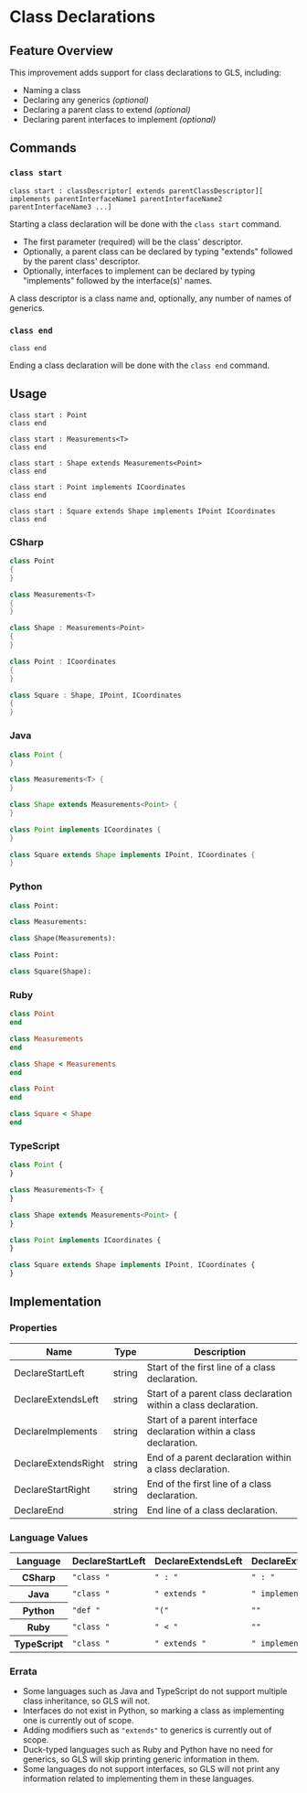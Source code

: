 # Class Declarations

## Feature Overview

This improvement adds support for class declarations to GLS, including:

* Naming a class
* Declaring any generics *(optional)*
* Declaring a parent class to extend *(optional)*
* Declaring parent interfaces to implement *(optional)*


## Commands

### `class start`

`class start : classDescriptor[ extends parentClassDescriptor][ implements parentInterfaceName1 parentInterfaceName2 parentInterfaceName3 ...] `

Starting a class declaration will be done with the `class start` command. 
* The first parameter (required) will be the class' descriptor.
* Optionally, a parent class can be declared by typing "extends" followed by the parent class' descriptor.
* Optionally, interfaces to implement can be declared by typing "implements" followed by the interface(s)' names.

A class descriptor is a class name and, optionally, any number of names of generics.

### `class end`

`class end`

Ending a class declaration will be done with the `class end` command.


## Usage

```
class start : Point
class end

class start : Measurements<T> 
class end

class start : Shape extends Measurements<Point>
class end

class start : Point implements ICoordinates
class end

class start : Square extends Shape implements IPoint ICoordinates
class end
```

### CSharp

```csharp
class Point
{
}

class Measurements<T>
{
}

class Shape : Measurements<Point>
{
}

class Point : ICoordinates
{
}

class Square : Shape, IPoint, ICoordinates
{
}
```

### Java

```java
class Point {
}

class Measurements<T> {
}

class Shape extends Measurements<Point> {
}

class Point implements ICoordinates {
}

class Square extends Shape implements IPoint, ICoordinates {
}
```

### Python

```python
class Point:

class Measurements:

class Shape(Measurements):

class Point:

class Square(Shape):

```

### Ruby

```ruby
class Point
end

class Measurements
end

class Shape < Measurements
end

class Point
end

class Square < Shape
end
```

### TypeScript

```typescript
class Point {
}

class Measurements<T> {
}

class Shape extends Measurements<Point> {
}

class Point implements ICoordinates {
}

class Square extends Shape implements IPoint, ICoordinates {
}
```


## Implementation

### Properties

<table>
    <thead>
        <th>Name</th>
        <th>Type</th>
        <th>Description</th>
    </thead>
    <tbody>
        <tr>
            <td>DeclareStartLeft</td>
            <td>string</td>
            <td>Start of the first line of a class declaration.</td>
        </tr>
        <tr>
            <td>DeclareExtendsLeft</td>
            <td>string</td>
            <td>Start of a parent class declaration within a class declaration.</td>
        </tr>
        <tr>
            <td>DeclareImplements</td>
            <td>string</td>
            <td>Start of a parent interface declaration within a class declaration.</td>
        </tr>
        <tr>
            <td>DeclareExtendsRight</td>
            <td>string</td>
            <td>End of a parent declaration within a class declaration.</td>
        </tr>
        <tr>
            <td>DeclareStartRight</td>
            <td>string</td>
            <td>End of the first line of a class declaration.</td>
        </tr>
        <tr>
            <td>DeclareEnd</td>
            <td>string</td>
            <td>End line of a class declaration.</td>
        </tr>
    </tbody>
</table>

### Language Values

<table>
    <thead>
        <th>Language</th>
        <th>DeclareStartLeft</th>
        <th>DeclareExtendsLeft</th>
        <th>DeclareExtendsRight</th>
        <th>DeclareStartRight</th>
        <th>DeclareEnd</th>
    </thead>
    <tbody>
        <tr>
            <th>CSharp</th>
            <td><code>"class "</code></td>
            <td><code>" : "</code></td>
            <td><code>" : "</code></td>
            <td><code>""</code></td>
            <td><code>"\n{"</code></td>
            <td><code>"}"</code></td>
        </tr>
        <tr>
            <th>Java</th>
            <td><code>"class "</code></td>
            <td><code>" extends "</code></td>
            <td><code>" implements "</code></td>
            <td><code>""</code></td>
            <td><code>"{"</code></td>
            <td><code>"}"</code></td>
        </tr>
        <tr>
            <th>Python</th>
            <td><code>"def "</code></td>
            <td><code>"("</code></td>
            <td><code>""</code></td>
            <td><code>")"</code></td>
            <td><code>":"</code></td>
            <td><code>""</code></td>
        </tr>
        <tr>
            <th>Ruby</th>
            <td><code>"class "</code></td>
            <td><code>" < "</code></td>
            <td><code>""</code></td>
            <td><code>""</code></td>
            <td><code>""</code></td>
            <td><code>"end"</code></td>
        </tr>
        <tr>
            <th>TypeScript</th>
            <td><code>"class "</code></td>
            <td><code>" extends "</code></td>
            <td><code>" implements "</code></td>
            <td><code>""</code></td>
            <td><code>"{"</code></td>
            <td><code>"}"</code></td>
        </tr>
    </tbody>
</table>

### Errata

* Some languages such as Java and TypeScript do not support multiple class inheritance, so GLS will not.
* Interfaces do not exist in Python, so marking a class as implementing one is currently out of scope.
* Adding modifiers such as `"extends"` to generics is currently out of scope.
* Duck-typed languages such as Ruby and Python have no need for generics, so GLS will skip printing generic information in them.
* Some languages do not support interfaces, so GLS will not print any information related to implementing them in these languages.
